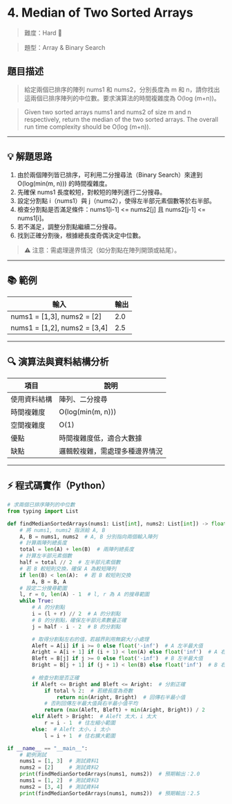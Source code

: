 # 4. Median of Two Sorted Arrays

> 難度：Hard 🔴

> 題型：Array & Binary Search

## 題目描述
> 給定兩個已排序的陣列 nums1 和 nums2，分別長度為 m 和 n，請你找出這兩個已排序陣列的中位數。要求演算法的時間複雜度為 O(log (m+n))。

> Given two sorted arrays nums1 and nums2 of size m and n respectively, return the median of the two sorted arrays. The overall run time complexity should be O(log (m+n)).

---

## 💡 解題思路
1. 由於兩個陣列皆已排序，可利用二分搜尋法（Binary Search）來達到 O(log(min(m, n))) 的時間複雜度。
2. 先確保 nums1 長度較短，對較短的陣列進行二分搜尋。
3. 設定分割點 i（nums1）與 j（nums2），使得左半部元素個數等於右半部。
4. 檢查分割點是否滿足條件：nums1[i-1] <= nums2[j] 且 nums2[j-1] <= nums1[i]。
5. 若不滿足，調整分割點繼續二分搜尋。
6. 找到正確分割後，根據總長度奇偶決定中位數。

> ⚠️ 注意：需處理邊界情況（如分割點在陣列開頭或結尾）。

---

## 📚 範例

| 輸入                | 輸出 |
|---------------------|------|
| nums1 = [1,3], nums2 = [2] | 2.0  |
| nums1 = [1,2], nums2 = [3,4] | 2.5  |

---

## 🔍 演算法與資料結構分析

| 項目         | 說明                                  |
|--------------|---------------------------------------|
| 使用資料結構 | 陣列、二分搜尋                        |
| 時間複雜度   | O(log(min(m, n)))                     |
| 空間複雜度   | O(1)                                  |
| 優點         | 時間複雜度低，適合大數據               |
| 缺點         | 邏輯較複雜，需處理多種邊界情況         |

---

## ⚡ 程式碼實作（Python）

```python
# 求兩個已排序陣列的中位數
from typing import List

def findMedianSortedArrays(nums1: List[int], nums2: List[int]) -> float:
    # 將 nums1, nums2 指派給 A, B
    A, B = nums1, nums2  # A, B 分別指向兩個輸入陣列
    # 計算兩陣列總長度
    total = len(A) + len(B)  # 兩陣列總長度
    # 計算左半部元素個數
    half = total // 2  # 左半部元素個數
    # 若 B 較短則交換，確保 A 為較短陣列
    if len(B) < len(A):  # 若 B 較短則交換
        A, B = B, A
    # 設定二分搜尋範圍
    l, r = 0, len(A) - 1  # l, r 為 A 的搜尋範圍
    while True:
        # A 的分割點
        i = (l + r) // 2  # A 的分割點
        # B 的分割點，確保左半部元素數量正確
        j = half - i - 2  # B 的分割點

        # 取得分割點左右的值，若越界則用無窮大/小處理
        Aleft = A[i] if i >= 0 else float('-inf')  # A 左半最大值
        Aright = A[i + 1] if (i + 1) < len(A) else float('inf')  # A 右半最小值
        Bleft = B[j] if j >= 0 else float('-inf')  # B 左半最大值
        Bright = B[j + 1] if (j + 1) < len(B) else float('inf')  # B 右半最小值
        
        # 檢查分割是否正確
        if Aleft <= Bright and Bleft <= Aright:  # 分割正確
            if total % 2:  # 若總長度為奇數
                return min(Aright, Bright)  # 回傳右半最小值
            # 否則回傳左半最大值與右半最小值平均
            return (max(Aleft, Bleft) + min(Aright, Bright)) / 2
        elif Aleft > Bright:  # Aleft 太大，i 太大
            r = i - 1  # 往左縮小範圍
        else:  # Aleft 太小，i 太小
            l = i + 1  # 往右擴大範圍

if __name__ == "__main__":
    # 範例測試
    nums1 = [1, 3]  # 測試資料1
    nums2 = [2]     # 測試資料2
    print(findMedianSortedArrays(nums1, nums2))  # 預期輸出：2.0
    nums1 = [1, 2]  # 測試資料3
    nums2 = [3, 4]  # 測試資料4
    print(findMedianSortedArrays(nums1, nums2))  # 預期輸出：2.5
```
